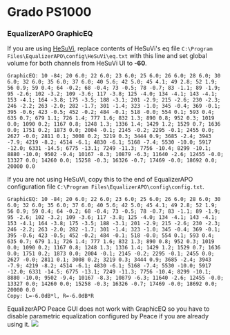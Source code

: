 # Grado PS1000
### EqualizerAPO GraphicEQ
If you are using [HeSuVi](https://sourceforge.net/projects/hesuvi/), replace contents of HeSuVi's eq file `C:\Program Files\EqualizerAPO\config\HeSuVi\eq.txt` with this line and set global volume for both channels from HeSuVi UI to **-60**.
```
GraphicEQ: 10 -84; 20 6.0; 22 6.0; 23 6.0; 25 6.0; 26 6.0; 28 6.0; 30 6.0; 32 6.0; 35 6.0; 37 6.0; 40 5.6; 42 5.0; 45 4.1; 49 2.8; 52 1.9; 56 0.9; 59 0.4; 64 -0.2; 68 -0.4; 73 -0.5; 78 -0.7; 83 -1.1; 89 -1.9; 95 -2.6; 102 -3.2; 109 -3.6; 117 -3.8; 125 -4.0; 134 -4.1; 143 -4.1; 153 -4.1; 164 -3.8; 175 -3.5; 188 -3.1; 201 -2.9; 215 -2.6; 230 -2.3; 246 -2.2; 263 -2.0; 282 -1.7; 301 -1.4; 323 -1.0; 345 -0.4; 369 -0.1; 395 -0.6; 423 -0.5; 452 -0.2; 484 -0.1; 518 -0.0; 554 0.1; 593 0.4; 635 0.7; 679 1.1; 726 1.4; 777 1.6; 832 1.3; 890 0.8; 952 0.3; 1019 0.0; 1090 0.2; 1167 0.8; 1248 1.3; 1336 1.4; 1429 1.2; 1529 0.7; 1636 0.0; 1751 0.2; 1873 0.0; 2004 -0.1; 2145 -0.2; 2295 -0.1; 2455 0.0; 2627 -0.0; 2811 0.1; 3008 0.2; 3219 0.3; 3444 0.9; 3685 -2.4; 3943 -7.9; 4219 -8.2; 4514 -6.1; 4830 -6.1; 5168 -7.4; 5530 -10.0; 5917 -12.0; 6331 -14.5; 6775 -13.1; 7249 -11.3; 7756 -10.4; 8299 -10.1; 8880 -10.0; 9502 -9.4; 10167 -8.3; 10879 -6.3; 11640 -2.6; 12455 -0.0; 13327 0.0; 14260 0.0; 15258 -0.3; 16326 -0.7; 17469 -0.0; 18692 0.0; 20000 0.0
```
If you are not using HeSuVi, copy this to the end of EqualizerAPO configuration file `C:\Program Files\EqualizerAPO\config\config.txt`.
```
GraphicEQ: 10 -84; 20 6.0; 22 6.0; 23 6.0; 25 6.0; 26 6.0; 28 6.0; 30 6.0; 32 6.0; 35 6.0; 37 6.0; 40 5.6; 42 5.0; 45 4.1; 49 2.8; 52 1.9; 56 0.9; 59 0.4; 64 -0.2; 68 -0.4; 73 -0.5; 78 -0.7; 83 -1.1; 89 -1.9; 95 -2.6; 102 -3.2; 109 -3.6; 117 -3.8; 125 -4.0; 134 -4.1; 143 -4.1; 153 -4.1; 164 -3.8; 175 -3.5; 188 -3.1; 201 -2.9; 215 -2.6; 230 -2.3; 246 -2.2; 263 -2.0; 282 -1.7; 301 -1.4; 323 -1.0; 345 -0.4; 369 -0.1; 395 -0.6; 423 -0.5; 452 -0.2; 484 -0.1; 518 -0.0; 554 0.1; 593 0.4; 635 0.7; 679 1.1; 726 1.4; 777 1.6; 832 1.3; 890 0.8; 952 0.3; 1019 0.0; 1090 0.2; 1167 0.8; 1248 1.3; 1336 1.4; 1429 1.2; 1529 0.7; 1636 0.0; 1751 0.2; 1873 0.0; 2004 -0.1; 2145 -0.2; 2295 -0.1; 2455 0.0; 2627 -0.0; 2811 0.1; 3008 0.2; 3219 0.3; 3444 0.9; 3685 -2.4; 3943 -7.9; 4219 -8.2; 4514 -6.1; 4830 -6.1; 5168 -7.4; 5530 -10.0; 5917 -12.0; 6331 -14.5; 6775 -13.1; 7249 -11.3; 7756 -10.4; 8299 -10.1; 8880 -10.0; 9502 -9.4; 10167 -8.3; 10879 -6.3; 11640 -2.6; 12455 -0.0; 13327 0.0; 14260 0.0; 15258 -0.3; 16326 -0.7; 17469 -0.0; 18692 0.0; 20000 0.0
Copy: L=-6.0dB*l, R=-6.0dB*R
```
EqualizerAPO Peace GUI does not work with GraphicEQ so you have to disable parametric equalization configured by Peace if you are already using it.
![](https://raw.githubusercontent.com/jaakkopasanen/AutoEq/master/results/Sonoma%20Model%20One/headphoncecom/onear/Grado%20PS1000/Grado%20PS1000.png)
